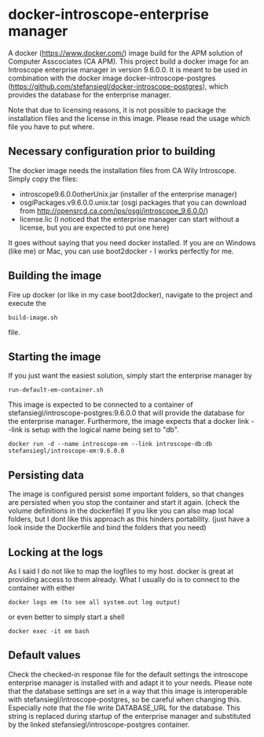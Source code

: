 # docker-introscope-enterprise manager
A docker (https://www.docker.com/) image build for the APM solution of Computer Asscociates (CA APM). This project build a docker image for an Introscope enterprise manager in version 9.6.0.0. It is meant to be used in combination with the docker image docker-introscope-postgres (https://github.com/stefansiegl/docker-introscope-postgres), which provides the database for the enterprise manager.

Note that due to licensing reasons, it is not possible to package the installation files and the license in this image. Please read the usage which file you have to put where.

## Necessary configuration prior to building
The docker image needs the installation files from CA Wily Introscope. Simply copy the files:
- introscope9.6.0.0otherUnix.jar (installer of the enterprise manager)
- osgiPackages.v9.6.0.0.unix.tar (osgi packages that you can download from http://opensrcd.ca.com/ips/osgi/introscope_9.6.0.0/)
- license.lic (I noticed that the enterprise manager can start without a license, but you are expected to put one here)

It goes without saying that you need docker installed. If you are on Windows (like me) or Mac, you can use boot2docker - I works perfectly for me.

## Building the image
Fire up docker (or like in my case boot2docker), navigate to the project and execute the 
```
build-image.sh
```
file.

## Starting the image
If you just want the easiest solution, simply start the enterprise manager by
```
run-default-em-container.sh
```
This image is expected to be connected to a container of stefansiegl/introscope-postgres:9.6.0.0 that will provide the database for the enterprise manager. Furthermore, the image expects that a docker link --link is setup with the logical name being set to "db". 
```
docker run -d --name introscope-em --link introscope-db:db stefansiegl/introscope-em:9.6.0.0
```

## Persisting data
The image is configured persist some important folders, so that changes are persisted when you stop the container and start it again. (check the volume definitions in the dockerfile)
If you like you can also map local folders, but I dont like this approach as this hinders portability. (just have a look inside the Dockerfile and bind the folders that you need)

## Locking at the logs
As I said I do not like to map the logfiles to my host. docker is great at providing access to them already. What I usually do is to connect to the container with either
```
docker logs em (to see all system.out log output)
```
or even better to simply start a shell
```
docker exec -it em bash
```

## Default values
Check the checked-in response file for the default settings the introscope enterprise manager is installed with and adapt it to your needs. 
Please note that the database settings are set in a way that this image is interoperable with stefansiegl/introscope-postgres, so be careful when changing this. Especially note that the file write DATABASE_URL for the database. This string is replaced during startup of the enterprise manager and substituted by the linked stefansiegl/introscope-postgres container.
